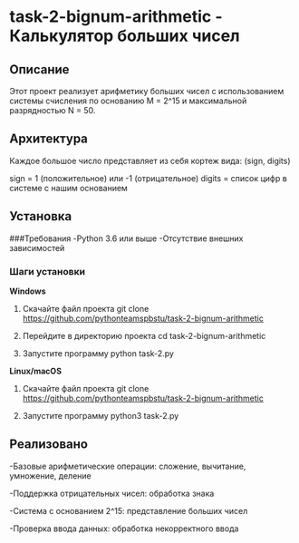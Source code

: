 # task-2-bignum-arithmetic - Калькулятор больших чисел

## Описание

Этот проект реализует арифметику больших чисел с использованием системы счисления по основанию M = 2^15 и 
максимальной разрядностью N = 50.

## Архитектура

Каждое большое число представляет из себя кортеж вида: (sign, digits)

sign = 1 (положительное) или -1 (отрицательное)
digits = список цифр в системе с нашим основанием

## Установка

###Требования
-Python 3.6 или выше
-Отсутствие внешних зависимостей

### Шаги установки
**Windows**


1. Скачайте файл проекта
git clone https://github.com/pythonteamspbstu/task-2-bignum-arithmetic

2. Перейдите в директорию проекта
cd task-2-bignum-arithmetic

3. Запустите программу
python task-2.py

**Linux/macOS**

1. Скачайте файл проекта
git clone https://github.com/pythonteamspbstu/task-2-bignum-arithmetic

2. Запустите программу
python3 task-2.py

## Реализовано

-Базовые арифметические операции: сложение, вычитание, умножение, деление

-Поддержка отрицательных чисел: обработка знака

-Система с основанием 2^15: представление больших чисел

-Проверка ввода данных: обработка некорректного ввода







